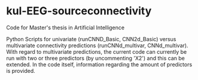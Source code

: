 # kul-EEG-sourceconnectivity
Code for Master's thesis in Artificial Intelligence

Python Scripts for univariate (runCNND_Basic, CNN2d_Basic) versus multivariate connectivity predictions (runCNNd_multivar, CNNd_multivar). With regard to multivariate predictions, the current code can currently be run with two or three predictors (by uncommenting 'X2') and this can be extended. In the code itself, information regarding the amount of predictors is provided.
